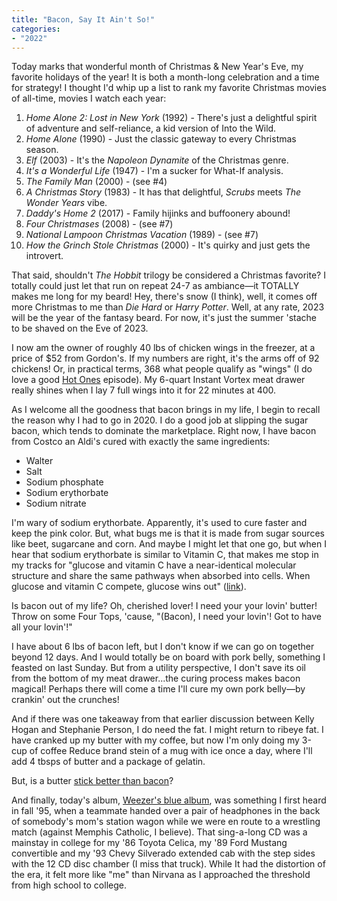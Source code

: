 ```yaml
---
title: "Bacon, Say It Ain't So!"
categories:
- "2022"
---
```


Today marks that wonderful month of Christmas & New Year's Eve, my favorite holidays of the year! It is both a month-long celebration and a time for strategy!  I thought I'd whip up a list to rank my favorite Christmas movies of all-time, movies I watch each year:

1. *Home Alone 2: Lost in New York* (1992) - There's just a delightful spirit of adventure and self-reliance, a kid version of Into the Wild.
2. *Home Alone* (1990) - Just the classic gateway to every Christmas season.
3. *Elf* (2003) - It's the *Napoleon Dynamite* of the Christmas genre.
4. *It's a Wonderful Life* (1947) - I'm a sucker for What-If analysis.
5. *The Family Man* (2000) - (see #4)
6. *A Christmas Story* (1983) - It has that delightful, *Scrubs* meets *The Wonder Years* vibe.
7. *Daddy's Home 2* (2017) - Family hijinks and buffoonery abound!
8. *Four Christmases* (2008) - (see #7)
9. *National Lampoon Christmas Vacation* (1989) - (see #7)
10. *How the Grinch Stole Christmas* (2000) - It's quirky and just gets the introvert.

That said, shouldn't *The Hobbit* trilogy be considered a Christmas favorite?  I totally could just let that run on repeat 24-7 as ambiance—it TOTALLY makes me long for my beard!  Hey, there's snow (I think),  well, it comes off more Christmas to me than *Die Hard* or *Harry Potter*.  Well, at any rate, 2023 will be the year of the fantasy beard. For now, it's just the summer 'stache to be shaved on the Eve of 2023. 

I now am the owner of roughly 40 lbs of chicken wings in the freezer, at a price of $52 from Gordon's. If my numbers are right, it's the arms off of 92 chickens!  Or, in practical terms, 368 what people qualify as "wings" (I do love a good [Hot Ones](https://www.youtube.com/playlist?list=PLAzrgbu8gEMIIK3r4Se1dOZWSZzUSadfZ) episode).  My 6-quart Instant Vortex meat drawer really shines when I lay 7 full wings into it for 22 minutes at 400.

As I welcome all the goodness that bacon brings in my life, I begin to recall the reason why I had to go in 2020.  I do a good job at slipping the sugar bacon, which tends to dominate the marketplace.  Right now, I have bacon from Costco an Aldi's cured with exactly the same ingredients:

* Walter
* Salt
* Sodium phosphate
* Sodium erythorbate
* Sodium nitrate

I'm wary of sodium erythorbate. Apparently, it's used to cure faster and keep the pink color.  But, what bugs me is that it is made from sugar sources like beet, sugarcane and corn.  And maybe I might let that one go, but when I hear that sodium erythorbate is similar to Vitamin C, that makes me stop in my tracks for "glucose and vitamin C have a near-identical molecular structure and share the same pathways when absorbed into cells. When glucose and vitamin C compete, glucose wins out" ([link](https://www.doctorkiltz.com/vitamin-c-on-carnivore-diet/)).

Is bacon out of my life?  Oh, cherished lover!  I need your your lovin' butter!  Throw on some Four Tops, 'cause, "(Bacon), I need your lovin'! Got to have all your lovin'!"

I have about 6 lbs of bacon left, but I don't know if we can go on together beyond 12 days.  And I would totally be on board with pork belly, something I feasted on last Sunday.  But from a utility perspective, I don't save its oil from the bottom of my meat drawer...the curing process makes bacon magical! Perhaps there will come a time I'll cure my own pork belly—by crankin' out the crunches!  

And if there was one takeaway from that earlier discussion between Kelly Hogan and Stephanie Person, I do need the fat.  I might return to ribeye fat.  I have cranked up my butter with my coffee, but now I'm only doing my 3-cup of coffee Reduce brand stein of a mug with ice once a day, where I'll add 4 tbsps of butter and a package of gelatin.

But, is a butter [stick better than bacon](https://www.youtube.com/watch?v=3Xl0Qr0uXuY)?

And finally, today's album, [Weezer's blue album](https://open.spotify.com/album/1xpGyKyV26uPstk1Elgp9Q?si=4f67xxR5RAeJ9scnZp0VJA), was something I first heard in fall '95, when a teammate handed over a pair of headphones in the back of somebody's mom's station wagon while we were en route to a wrestling match (against Memphis Catholic, I believe).  That sing-a-long CD was a mainstay in college for my '86 Toyota Celica, my '89 Ford Mustang convertible and my '93 Chevy Silverado extended cab with the step sides with the 12 CD disc chamber (I miss that truck).  While It had the distortion of the era, it felt more like "me" than Nirvana as I approached the threshold from high school to college.